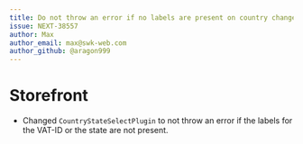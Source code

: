 ```yaml
---
title: Do not throw an error if no labels are present on country change
issue: NEXT-38557
author: Max
author_email: max@swk-web.com
author_github: @aragon999
---
```

# Storefront
* Changed `CountryStateSelectPlugin` to not throw an error if the labels for the VAT-ID or the state are not present.
